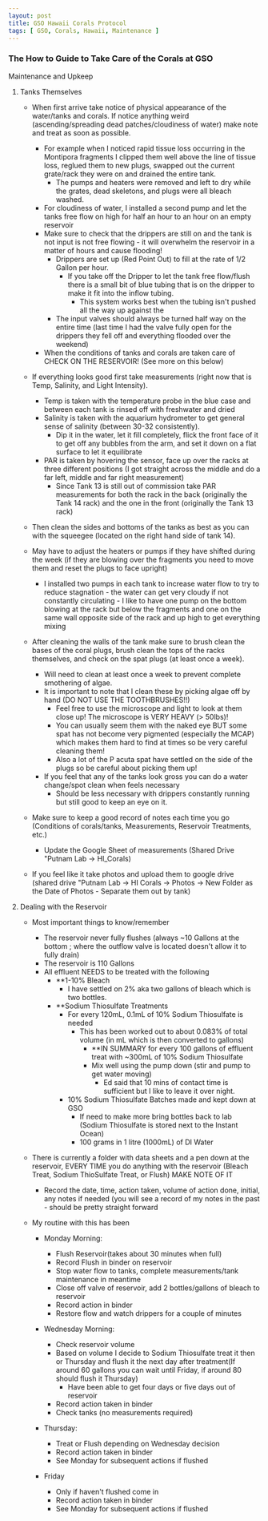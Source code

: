 ```yaml
---
layout: post
title: GSO Hawaii Corals Protocol
tags: [ GSO, Corals, Hawaii, Maintenance ]
---
```

### The How to Guide to Take Care of the Corals at GSO

Maintenance and Upkeep

1) Tanks Themselves 

	- When first arrive take notice of physical appearance of the water/tanks and corals. If notice anything weird (ascending/spreading dead patches/cloudiness of water) make note and treat as soon as possible.
		- For example when I noticed rapid tissue loss occurring in the Montipora fragments I clipped them well above the line of tissue loss, reglued them to new plugs, swapped out the current grate/rack they were on and drained the entire tank. 
			- The pumps and heaters were removed and left to dry while the grates, dead skeletons, and plugs were all bleach washed.
		- For cloudiness of water, I installed a second pump and let the tanks free flow on high for half an hour to an hour on an empty reservoir
		- Make sure to check that the drippers are still on and the tank is not input is not free flowing - it will overwhelm the reservoir in a matter of hours and cause flooding!
			- Drippers are set up (Red Point Out) to fill at the rate of 1/2 Gallon per hour.
				- If you take off the Dripper to let the tank free flow/flush there is a small bit of blue tubing that is on the dripper to make it fit into the inflow tubing.
					- This system works best when the tubing isn't pushed all the way up against the 
			- The input valves should always be turned half way on the entire time (last time I had the valve fully open for the drippers they fell off and everything flooded over the weekend)
		- When the conditions of tanks and corals are taken care of CHECK ON THE RESERVOIR! (See more on this below)
	
	- If everything looks good first take measurements (right now that is Temp, Salinity, and Light Intensity).
		- Temp is taken with the temperature probe in the blue case and between each tank is rinsed off with freshwater and dried
		- Salinity is taken with the aquarium hydrometer to get general sense of salinity (between 30-32 consistently). 
			- Dip it in the water, let it fill completely, flick the front face of it to get off any bubbles from the arm, and set it down on a flat surface to let it equilibrate
		- PAR is taken by hovering the sensor, face up over the racks at three different positions (I got straight across the middle and do a far left, middle and far right measurement)
			- Since Tank 13 is still out of commission take PAR measurements for both the rack in the back (originally the Tank 14 rack) and the one in the front (originally the Tank 13 rack)

	- Then clean the sides and bottoms of the tanks as best as you can with the squeegee (located on the right hand side of tank 14). 
	
	- May have to adjust the heaters or pumps if they have shifted during the week (if they are blowing over the fragments you need to move them and reset the plugs to face upright)
		- I installed two pumps in each tank to increase water flow to try to reduce stagnation - the water can get very cloudy if not constantly circulating
				- I like to have one pump on the bottom blowing at the rack but below the fragments and one on the same wall opposite side of the rack and up high to get everything mixing
				
	- After cleaning the walls of the tank make sure to brush clean the bases of the coral plugs, brush clean the tops of the racks themselves, and check on the spat plugs (at least once a week).
		- Will need to clean at least once a week to prevent complete smothering of algae. 
		- It is important to note that I clean these by picking algae off by hand (DO NOT USE THE TOOTHBRUSHES!!)
			- Feel free to use the microscope and light to look at them close up! The microscope is VERY HEAVY (> 50lbs)!
			- You can usually seem them with the naked eye BUT some spat has not become very pigmented (especially the MCAP) which makes them hard to find at times so be very careful cleaning them! 
			- Also a lot of the P acuta spat have settled on the side of the plugs so be careful about picking them up! 
		- If you feel that any of the tanks look gross you can do a water change/spot clean when feels necessary 
			- Should be less necessary with drippers constantly running but still good to keep an eye on it.
	
	- Make sure to keep a good record of notes each time you go (Conditions of corals/tanks, Measurements, Reservoir Treatments, etc.)
		- Update the Google Sheet of measurements (Shared Drive "Putnam Lab -> HI_Corals)
	
	- If you feel like it take photos and upload them to google drive (shared drive "Putnam Lab -> HI Corals -> Photos -> New Folder as the Date of Photos - Separate them out by tank)
	
2) Dealing with the Reservoir 

	- Most important things to know/remember 
		- The reservoir never fully flushes (always ~10 Gallons at the bottom ; where the outflow valve is located doesn't allow it to fully drain)
		- The reservoir is 110 Gallons 
		- All effluent NEEDS to be treated with the following
			- **1-10% Bleach 
				- I have settled on 2% aka two gallons of bleach which is two bottles.
			- **Sodium Thiosulfate Treatments
				- For every 120mL, 0.1mL of 10% Sodium Thiosulfate is needed
					- This has been worked out to about 0.083% of total volume (in mL which is then converted to gallons)
						- **IN SUMMARY for every 100 gallons of effluent treat with ~300mL of 10% Sodium Thiosulfate 
						- Mix well using the pump down (stir and pump to get water moving)
							- Ed said that 10 mins of contact time is sufficient but I like to leave it over night. 
				- 10% Sodium Thiosulfate Batches made and kept down at GSO 
					- If need to make more bring bottles back to lab (Sodium Thiosulfate is stored next to the Instant Ocean) 
					- 100 grams in 1 litre (1000mL) of DI Water 

	- There is currently a folder with data sheets and a pen down at the reservoir, EVERY TIME you do anything with the reservoir (Bleach Treat, Sodium ThioSulfate Treat, or Flush) MAKE NOTE OF IT
		- Record the date, time, action taken, volume of action done, initial, any notes if needed (you will see a record of my notes in the past - should be pretty straight forward

	- My routine with this has been 
		- Monday Morning: 
			- Flush Reservoir(takes about 30 minutes when full) 
			- Record Flush in binder on reservoir 
			- Stop water flow to tanks, complete measurements/tank maintenance in meantime
			- Close off valve of reservoir, add 2 bottles/gallons of bleach to reservoir
			- Record action in binder
			- Restore flow and watch drippers for a couple of minutes 
			
		- Wednesday Morning:
			- Check reservoir volume
			- Based on volume I decide to Sodium Thiosulfate treat it then or Thursday and flush it the next day after treatment(If around 60 gallons you can wait until Friday, if around 80 should flush it Thursday)
				- Have been able to get four days or five days out of reservoir
			- Record action taken in binder
			- Check tanks (no measurements required)
			
		- Thursday:
			- Treat or Flush depending on Wednesday decision
			- Record action taken in binder
			- See Monday for subsequent actions if flushed
			
		- Friday
			- Only if haven't flushed come in 
			- Record action taken in binder
			- See Monday for subsequent actions if flushed 
	
		

